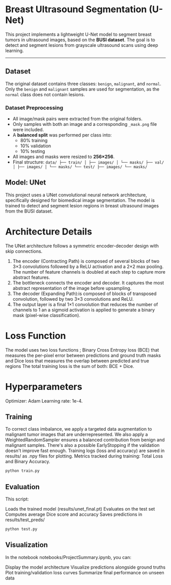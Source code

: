 # Breast Ultrasound Segmentation (U-Net)

This project implements a lightweight U-Net model to segment breast tumors in ultrasound images, based on the **BUSI dataset**. The goal is to detect and segment lesions from grayscale ultrasound scans using deep learning.

---

## Dataset

The original dataset contains three classes: `benign`, `malignant`, and `normal`. Only the `benign` and `malignant` samples are used for segmentation, as the `normal` class does not contain lesions.

### Dataset Preprocessing
- All image/mask pairs were extracted from the original folders.
- Only samples with both an image and a corresponding `_mask.png` file were included.
- A **balanced split** was performed per class into:
  - 80% training
  - 10% validation
  - 10% testing
- All images and masks were resized to **256×256**.
- Final structure:
`data/ ├── train/ │ ├── images/ │ └── masks/ ├── val/ │ ├── images/ │ └── masks/ └── test/ ├── images/ └── masks/`

## Model: UNet
This project uses a UNet convolutional neural network architecture, specifically designed for biomedical image segmentation. The model is trained to detect and segment lesion regions in breast ultrasound images from the BUSI dataset.

# Architecture Details
The UNet architecture follows a symmetric encoder-decoder design with skip connections. 
1. The encoder (Contracting Path) is composed of several blocks of two 3×3 convolutions followed by a ReLU activation and a 2×2 max pooling. The number of feature channels is doubled at each step to capture more abstract features.
2. The bottleneck connects the encoder and decoder. It captures the most abstract representation of the image before upsampling.
3. The decoder (Expanding Path):is composed of blocks of transposed convolution, followed by two 3×3 convolutions and ReLU.
4. The output layer is a final 1×1 convolution that reduces the number of channels to 1 an a sigmoid activation is applied to generate a binary mask (pixel-wise classification).

# Loss Function
The model uses two loss functions ; Binary Cross Entropy loss (BCE) that measures the per-pixel error between predictions and ground truth masks and Dice loss that measures the overlap between predicted and true regions
The total training loss is the sum of both: BCE + Dice.

# Hyperparameters
Optimizer: Adam 
Learning rate: 1e-4.

## Training
To correct class imbalance, we apply a targeted data augmentation to malignant tumor images that are underrepresented. We also apply a WeightedRandomSampler ensures a balanced contribution from benign and malignant samples. There's also a possible EarlyStopping if the validation doesn't improve fast enough. Training logs (loss and accuracy) are saved in results/ as .npy files for plotting. Metrics tracked during training: Total Loss and Binary Accuracy.

```bash
python train.py
```

## Evaluation
This script:

Loads the trained model (results/unet_final.pt)
Evaluates on the test set
Computes average Dice score and accuracy
Saves predictions in results/test_preds/

```bash
python test.py
```


## Visualization 

In the notebook notebooks/ProjectSummary.ipynb, you can:

Display the model architecture
Visualize predictions alongside ground truths
Plot training/validation loss curves
Summarize final performance on unseen data
